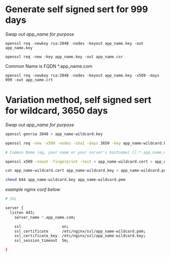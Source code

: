 # Generate self signed sert for 999 days
*Swap out app_name for purpose*

`openssl req -newkey rsa:2048 -nodes -keyout app_name.key -out app_name.key`

`openssl req -new -key app_name.key -out app_name.csr`

Common Name is FQDN *.app_name.com

`openssl req -newkey rsa:2048 -nodes -keyout app_name.key -x509 -days 999 -out app_name.crt`


# Variation method, self signed sert for wildcard, 3650 days
*Swap out app_name for purpose*

```sh
openssl genrsa 2048 > app_name-wildcard.key

openssl req -new -x509 -nodes -sha1 -days 3650 -key app_name-wildcard.key > app_name-wildcard.cert

# Common Name (eg, your name or your server's hostname) []:*.app_name.com

openssl x509 -noout -fingerprint -text < app_name-wildcard.cert > app_name-wildcard.info

cat app_name-wildcard.cert app_name-wildcard.key > app_name-wildcard.pem

chmod 644 app_name-wildcard.key app_name-wildcard.pem
```

*example nginx conf below*
```sh
# SSL

server {
  listen 443;
	server_name *.app_name.com;

	ssl                  on;
	ssl_certificate      /etc/nginx/ssl/app_name-wildcard.pem;
	ssl_certificate_key  /etc/nginx/ssl/app_name-wildcard.key;
	ssl_session_timeout  5m;

}
```

